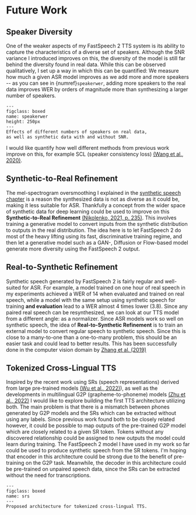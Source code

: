 # Future Work

## Speaker Diversity

One of the weaker aspects of my FastSpeech 2 TTS system is its ability to capture the characteristics of a diverse set of speakers. Although the SNR variance I introduced improves on this, the diversity of the model is still far behind the diversity found in real data. While this can be observed qualitatively, I set up a way in which this can be quantified: We measure how much a given ASR model improves as we add more and more speakers -- as you can see in {numref}`speakerwer`, adding more speakers to the real data improves WER by orders of magnitude more than synthesizing a larger number of speakers.

```{figure} ../figures/speaker_div.png
---
figclass: boxed
name: speakerwer
height: 250px
---
Effects of different numbers of speakers on real data,
as well as synthetic data with and without SNR.
```

I would like quantify how well different methods from previous work improve on this, for example SCL (speaker consistency loss) [(Wang et al., 2020)](references.html#wang2020scl).

## Synthetic-to-Real Refinement

The mel-spectrogram oversmoothing I explained in the [synthetic speech chapter](02_tts) is a reason the synthesized data is not as diverse as it could be, making it less suitable for ASR. Thankfully a concept from the wider space of synthetic data for deep learning could be used to improve on this **Synthetic-to-Real Refinement** [(Nikolenko, 2021, p. 235)](references.html#nikolenko2021synthetic). This involves training a generative model to convert inputs from the synthetic distribution to outputs in the real distribution. The idea here is to let FastSpeech 2 do most of the heavy lifting using its fast, discriminative training regime, and then let a generative model such as a GAN-, Diffusion or Flow-based model generate more diversity using the FastSpeech 2 output.

## Real-to-Synthetic Refinement

Synthetic speech generated by FastSpeech 2 is fairly regular and well-suited for ASR. For example, a model trained on one hour of real speech in my experiments achieved a WER of 14 when evaluated and trained on real speech, while a model with the same setup using synthetic speech for training **and evaluation** lead to a WER almost 4 times lower (3.8). Since any paired real speech can be resynthesized, we can look at our TTS model from a different angle: as a normalizer. Since ASR models work so well on synthetic speech, the idea of **Real-to-Synthetic Refinement** is to train an external model to convert regular speech to synthetic speech. Since this is close to a many-to-one than a one-to-many problem, this should be an easier task and could lead to better results. This has been successfully done in the computer vision domain by [Zhang et al. (2019)](references.html#zhang2019vr)

## Tokenized Cross-Lingual TTS

Inspired by the recent work using SRs (speech representations) derived from large pre-trained models [(Wu et al., 2022)](references.html#wu2022srvc)), as well as the developments in multilingual G2P (grapheme-to-phoneme) models [(Zhu et al., 2022)](references.html#zhu2022byt5g2p) I would like to explore building the first TTS architecture utilizing both. The main problem is that there is a mismatch between phones generated by G2P models and the SRs which can be extracted without using any labels. Since previous work found both to be closely related however, it could be possible to map outputs of the pre-trained G2P model which are closely related to a given SR token. Tokens without any discovered relationship could be assigned to new outputs the model could learn during training. The FastSpeech 2 model I have used in my work so far could be used to produce synthetic speech from the SR tokens. I'm hoping that encoder in this architecture could be strong due to the benefit of pre-training on the G2P task. Meanwhile, the decoder in this architecture could be pre-trained on unpaired speech data, since the SRs can be extracted without the need for transcriptions.

```{figure} ../figures/srs.svg
---
figclass: boxed
name: srs
---
Proposed architecture for tokenized cross-lingual TTS.
```